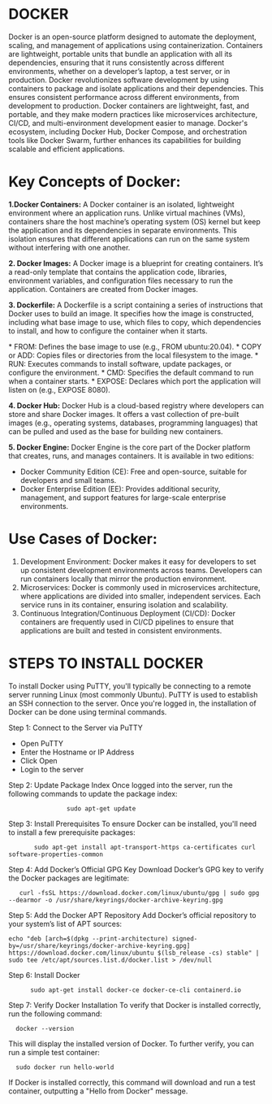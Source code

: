 # DOCKER 
Docker is an open-source platform designed to automate the deployment, scaling, and management of applications using containerization. Containers are lightweight, portable units that bundle an application with all its dependencies, ensuring that it runs consistently across different environments, whether on a developer’s laptop, a test server, or in production. Docker revolutionizes software development by using containers to package and isolate applications and their dependencies. This ensures consistent performance across different environments, from development to production. Docker containers are lightweight, fast, and portable, and they make modern practices like microservices architecture, CI/CD, and multi-environment development easier to manage. Docker's ecosystem, including Docker Hub, Docker Compose, and orchestration tools like Docker Swarm, further enhances its capabilities for building scalable and efficient applications.

# Key Concepts of Docker:
**1.Docker Containers:**
A Docker container is an isolated, lightweight environment where an application runs. Unlike virtual machines (VMs), containers share the host machine’s operating system (OS) kernel but keep the application and its dependencies in separate environments. This isolation ensures that different applications can run on the same system without interfering with one another.

**2. Docker Images:**
A Docker image is a blueprint for creating containers. It’s a read-only template that contains the application code, libraries, environment variables, and configuration files necessary to run the application. Containers are created from Docker images.

**3. Dockerfile:**
A Dockerfile is a script containing a series of instructions that Docker uses to build an image. It specifies how the image is constructed, including what base image to use, which files to copy, which dependencies to install, and how to configure the container when it starts.

 <Common Instructions in a Dockerfile:>
* FROM: Defines the base image to use (e.g., FROM ubuntu:20.04).
* COPY or ADD: Copies files or directories from the local filesystem to the image.
* RUN: Executes commands to install software, update packages, or configure the environment.
* CMD: Specifies the default command to run when a container starts.
* EXPOSE: Declares which port the application will listen on (e.g., EXPOSE 8080).

**4. Docker Hub:**
Docker Hub is a cloud-based registry where developers can store and share Docker images. It offers a vast collection of pre-built images (e.g., operating systems, databases, programming languages) that can be pulled and used as the base for building new containers.

**5. Docker Engine:**
Docker Engine is the core part of the Docker platform that creates, runs, and manages containers. It is available in two editions:
* Docker Community Edition (CE): Free and open-source, suitable for developers and small teams.
* Docker Enterprise Edition (EE): Provides additional security, management, and support features for large-scale enterprise environments.

# Use Cases of Docker:
1. Development Environment: Docker makes it easy for developers to set up consistent development environments across teams. Developers can run containers locally that mirror the production environment.
2. Microservices: Docker is commonly used in microservices architecture, where applications are divided into smaller, independent services. Each service runs in its container, ensuring isolation and scalability.
3. Continuous Integration/Continuous Deployment (CI/CD): Docker containers are frequently used in CI/CD pipelines to ensure that applications are built and tested in consistent environments.

# STEPS TO INSTALL DOCKER 
To install Docker using PuTTY, you'll typically be connecting to a remote server running Linux (most commonly Ubuntu). PuTTY is used to establish an SSH connection to the server. Once you're logged in, the installation of Docker can be done using terminal commands.

Step 1: Connect to the Server via PuTTY
* Open PuTTY
* Enter the Hostname or IP Address
* Click Open
* Login to the server 

Step 2: Update Package Index
Once logged into the server, run the following commands to update the package index:

                    sudo apt-get update

Step 3: Install Prerequisites
To ensure Docker can be installed, you'll need to install a few prerequisite packages:

           sudo apt-get install apt-transport-https ca-certificates curl software-properties-common

Step 4: Add Docker’s Official GPG Key
Download Docker’s GPG key to verify the Docker packages are legitimate:

       curl -fsSL https://download.docker.com/linux/ubuntu/gpg | sudo gpg --dearmor -o /usr/share/keyrings/docker-archive-keyring.gpg

Step 5: Add the Docker APT Repository
Add Docker’s official repository to your system’s list of APT sources:

    echo "deb [arch=$(dpkg --print-architecture) signed-by=/usr/share/keyrings/docker-archive-keyring.gpg] https://download.docker.com/linux/ubuntu $(lsb_release -cs) stable" | sudo tee /etc/apt/sources.list.d/docker.list > /dev/null

Step 6: Install Docker

          sudo apt-get install docker-ce docker-ce-cli containerd.io

Step 7: Verify Docker Installation
To verify that Docker is installed correctly, run the following command:

      docker --version

This will display the installed version of Docker. To further verify, you can run a simple test container:

      sudo docker run hello-world

If Docker is installed correctly, this command will download and run a test container, outputting a "Hello from Docker" message.










